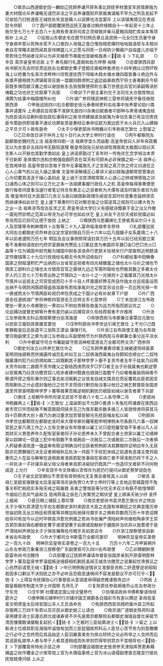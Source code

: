 <!-- { "loadSidebar": true } -->
　　○南京山西道御史田一麟劾辽抚顾养谦开原失事比郧抚李材激变军民情罪独为重大材既论斥养谦略无谴罚非法之平且养谦既知开原属夷谋叛不早为之所及变起不可收拾乃归咎道臣王缄抚处失宜是藉人以逭罪也法宜罢斥  上以该镇夷情见在责成慰令供职
　　○丁酉户部题覆狭西巡抚王璇查过韩府禄粮自十一年起至十三年止拖欠至七万七千五百八十五两有奇准将司库正项禄银并柴马夏粮凤翔贮库籴本等项抵补  上从之
　　○巡按山东御史毛在题节妇杨氏章丘县民杨一元女归生员姜守身守身病卒誓以死殉水浆不入口者四人母强之食日惟抱棺悲痛时咄咄独语若与夫相对者自言常睹夫貌而闻其音侍婢盛儿义之愿与同死一日母防少懈阖户自缢盛儿亦缢于旁若侍立然闻者诧异以为非天植奇节弗能也宜破格旌表＜锍-釒＞下礼部
　　○辛丑  英宗睿皇帝忌辰  上于  奉先殿行礼遣南和伯方烨祭  裕陵
　　○总督狭西兵部尚书郜光先会同甘肃巡抚右佥都御史曹子登题庄酋榆林套虏也十四年拥众过西环牧海上以抢番为名渐次求桦林川住牧遂扰西宁闯榆木趋水塘水塘四面皆番斗绝边外与各堡声援相倚为肃镇肩背庄酋一盘踞则群虏附之盗边益甚故西宁将士奋勇剿杀今斩获既多惧而献汉番之掠以谢拔帐东去皆按察使邢玠佥事万世德总兵官刘承嗣等讲折堵截之功也伏乞优叙章下兵部
　　○癸卯下户部主事刘兑于法司兑太仓银库物议沸腾为给事中梅国楼所纠也
　　○升湖广参将檀武神枢三营参将镇羌守备任继勋狭西游
　　○甲辰巡抚四川右佥都御史徐元泰奏辩吏科右给事中张养蒙论劾川南事并请罢斥  上命遵前旨视事不准辞先是四川杂夷曰腻酋者卭部种与黑骨诸夷连结为抚臣请兵征剿科臣劾其松潘得利之故寻师建越波及腻夷为幸功生事已有旨切责抚臣令策励供职竣事平通论功罪矣至是奏辩云奉命征腻为救边民于水火兵已入山建越之平旦夕可卜故有是命
　　○太子少保吏部尚书杨巍以引年称疾乞致仕  上慰留之
　　○乙巳命改日讲于仲月上旬卜日行从大学士申时行请也
　　○丙午都察院左副都御史魏时亮上法  祖圣修四劄一法  祖典学宜久而益勤  高皇帝尝曰人非布帛菽粟无以为衣食非五经四书无繇知道理  敬皇帝因张元祯劝讲性理亟索太极图以观曰天生斯人以开朕也其勤学类如此  皇上讲读原勤过丁亥年时一传免伏乞念学培治本贵于日新即  圣体偶尔违和亦勉强临御药言在耳天和可颐未必非保摄之助一法  祖养心在宫闱体验  高皇帝尝曰吾每于宫中无事辄取孔子之言观之真万世之师又曰道在正心人心乘气机以出入操之甚难  文皇帝读解缙正心章讲义谕曰朕每退朝常思管束此心为切要其汲汲于操心盖如此  皇上诚于法宫清暇常取人心道心之辨戒惧慎独之训口诵而心体之则可以立万化之本一法祖建事握行政任人之机  高皇帝每得章奏便思亟行每夜间度事当速行者笔记待旦有奏正心之说者称为大儒有请及时娱乐者目为赵高  敬皇帝时召大臣面□几务又与臣曰朕图新政理乐闻谠言其时纶音集忠益辨贤否而纳谏诤如此伏乞  皇上速下章奏时行召对察忠佞之分容逆耳之规则可以建大有为之业一法  祖希尧笃信古反求之志  肃皇帝读大学衍义有感赋诗慨慕于变之治又作敬一箴宛然钦明之范其以帝尧为必可学也如此伏乞  皇上尚友千古钦天戒轸民瘼必如帝尧而后已则可比德于放勋  上纳之
　　○赐狭西乌思藏阐化王使者真朵尔只十五人及崇隆等寺剌麻僧共卜尖昝等二十九人宴命临淮侯李言恭待
　　○礼部覆巡抚大同右佥都御史邓乔林咨议定宗室封限自万历十六年以后凡擅婚子女系嘉靖二十八年以前者遵照万历七年  明旨及会议事例照常请封其万历十五年以前已经另题立案者不准奏辩请改封代府宗室鼐锹充燛廷土□豖廷垄为奉国将军鼐□金□巴□充火□晶等十位为镇国中尉充魬为辅国中尉各该诰命行吏部关给禄米行户部查照近例题请定夺鼐镪等三十九位行抚按给名粮无令失所诏依拟行
　　○户科都给事中田畴奏国家之财赋谨积贮严出纳而以台省官巡视者有四光禄膳羞之储也太仆马价之储也节慎库工部料价之储也太仓银库百官之廪禄九边之军需所取给也然衡其数之多寡太仓岁入约三百七十万有奇出称之节慎四之一太仆十之一光禄则十之毫厘耳乃光禄太仆节慎并以巡视主之司官受成而已十手十目人怀廪廪奸弊无所自作独太仓巡视虽设而出纳不与俱防闲既疏侵盗易滋故有若桂承胤刘兑之败宜另设台臣一员比照光禄一年一换或照太仆节慎两臣轮视仍申饬责成之于国计必有补矣章下户部
　　○升广西游击任道统湖广参将神枢四营游击王应祥五军七营参将
　　○丁未加浙江左布政使张一霁太仆寺卿致仕一霁初以不附权贵移告故虽为巡方所指而部议优之
　　○论巡捕功提督史纲等升赉有差仍谕以后捕官非久任经荐叙者不许推用
　　○升浙江左参政朱文科云南按察使分巡洱海道
　　○命狭西苑马寺卿兼佥事覃应元致仕以抚臣王璇劾其衰庸宜罢也
　　○戊申刑部尚书李世达引疾乞致仕  上不允○己酉孝静毅皇后忌辰遣平江伯陈王谟诣  康陵行礼
　　○升浙江右布政使王基为左布政使河南副使王之屏为浙江左参政山东副使杨节为升狭西苑马寺卿兼佥事分巡平凉水利
　　○升中都留守司佥书署副留守房润神枢营游击万全都司熊文济广西参将
　　○御史刘汝立以终养乞致仕许之
　　○辽东顾养兼奏顷者王缄被逮饰辩虽蒙  圣明洞烛禠秩而供揭遍传诚恐乱听如王台二奴俱海西属夷台存颇知忠顺台亡二奴恃强屡谋内犯乃曰忠顺如故二奴既剿其子那林孛罗卜塞不复贡市者五年于兹矣乃曰两关贡市如故二酋既不贡市踵父之智结西虏而攻歹□歹□者王台子孙我属夷也剿逆孽以安属夷乃曰贪功徼赏奴儿哈赤者建州黠酋也骁骑已盈数千乃曰奄奄垂毙倘闻者不察谓开原之情形果尔则辽事去矣况叛剿之议皆发自缄文牒具在而反覆若此臣若因言而阻剿处之计必遗封强他日之忧不言而径行剿恐贻当事以他日之祸乞敕督臣张国彦速至开原查明那林孛罗卜寨等酋果否叛逆相机剿抚仍禠臣如缄以谢言者章下兵部
　　○庚戌  上视朝毕命所司录文武官不至者八十有二人各夺俸二月
　　○吏部尚书杨巍再上＜锍-釒＞乞致仕  上温谕即出不允辞○套虏卜失兔圪阿诸酋在狭西边者市赏已毕而结聚不解意图窥伺挟求无己为我军截杀数多擒三人皆骁悍虏将获其马四十匹群虏大创卜酋乃为谢过量求加赏督臣郜光先抚臣梅友松以闻
　　○刑部尚书李世达都察院左都御史吴时来大理寺卿孙鑨等题申明律例未尽条款凡六事一奴婢官民之家凡倩工作之人立有文券议有年限者以雇工论只是短雇受值不多者以凡人论其财买义男恩养年久配有室家者同子孙论恩养未久不曾配合者士庶家以雇工论缙绅家以奴婢论一窃盗三犯中有赃数不多或赦前一次赦后二次或赦前二次赦后一次者俱入矜疑奏请改遣一强盗审有赃证明确当时见获者照例即决其夥贼供证明白年久无获赃亦花费夥贼已决无证者俱候秋后处决一共殴下手绞犯未结之前遇有造谋主使共殴重伤之人在监与解审在途病故者准抵若配发事结在家病亡者不得准抵仍将下手之人一并处决一子孙谋杀祖父母父母者单具即决毙狱仍戮其尸一伪造印文者斩不问何物成造  上允行
　　○辛亥饶平令文体循以贪悍斥为民仍行提问从御史蔡梦说劾也
　　○壬子谕文武官朝仪不肃至有哥侧咳吐无复畏忌者核其人以闻
　　○癸丑  圣母仁圣懿安康静皇太后圣诞草场灾谕免贺○大学士申时行等上言地近禁城震惊不免事关积贮耗损实多殆天戒之昭垂致  圣衷之警惕臣等分忧无术召沴有繇不胜惶惧即今烟焰已息风气益和当  慈闱燕喜之辰在几务繁劳之暇伏望  皇上顺承天祐少纾  圣怀  上报闻
　　○是日赐三辅臣上尊珍馔
　　○南京吏部尚书袁洪愈乞致仕许之特加太子少保为其清望允孚也左都御史吴时来因言大臣之去国有体朝廷之优典宜隆历举  世庙初陈玉丛兰杨廷和蒋冕等并赐加衔驰驿月廪岁夫之典称异数而万历十年恩诏赐给存问有加今以近时毕锵袁洪愈优例推之若尚书张瀚严清陆树声何维柏陶承学王崇古郭宗皋赵锦右都御史曹亨或德望著于岩廊或勋猷树于疆圉并当优异以旌耆德于是严清陆树声俱加太子少保张瀚等给月粮岁夫如恩诏令
　　○升浙江按察使吴自新本省右布政使
　　○升大宁都司佥书靳雷万全都司掌印
　　明神宗显皇帝实录卷之一百九十四
　明神宗显皇帝实录卷之一百九十五
　　万历十六年二月甲寅朔升山东左参政万象春浙江按察使广东副使易可久四川右布政使
　　○乙卯赐朝鲜使臣宴命尚书沈鲤待
　　○兵部覆议辽抚顾养谦请命督臣张国彦亲到开原查明那林孛罗卜寨及猛骨孛罗温姐叛逆缘繇相机剿抚盖闻王缄贪功徼赏之说重起忧谗畏讥之心也然前请宽王缄＜锍-釒＞中已明例叛逆情状又准督臣咨称二好遗孽逆状昭昭若因多口剿议不决则抚之亦不必听且恐稳恶速祸间不容发是勘议不亦可已乎＜锍-釒＞上得旨令抚镇协心行事督臣从宜调度毋得疑虑推诿致务边计
　　○丙辰  上御皇极殿传制遣大学士许国祭  先师孔子
　　○复除原任参政郝维乔山东左参政分守东兖
　　○戊午祭  社稷遣定国公徐文璧恭代
　　○协理戎政尚书傅希摰请侍经筵许之
　　○庚申赐元辅申时行次辅许国王锡爵各白镪彩币有差以撰述  圣母慈圣宣文明肃皇太后母安国公夫人王氏诰命也
　　○免狭西西安凤翔府属州县卫所起存银两三万四千有奇以苏灾民从御史姚三让请也
　　○南京湖广道御史陈邦科请录用建言进士彭遵古顾允成诸寿贤不许先是南京都察院右都御史海瑞自筮仕来砥节清苦慷慨敢谏屡黜复起抗＜锍-釒＞乞骸时三臣始第进士＜锍-釒＞留之  上以新进士位禠其职及海瑞卒谥恤有加而三臣犹锢故邦科云人臣甘心苦节务为刻意皦皦之行必守之克终而后其品始定人臣羽翼善类务为排众矫矫之论必所举之人克终而后其说匪私故举人者与举于人者其道相成而失举则罚得举则赏亦不宜相背也＜锍-釒＞下部覆竟有特处示惩之命
　　○刑部覆巡城御史史旌贤参天津指挥贺君寿藉捕盗之权作攫金之计居常视上官为木偶临事倚上官为冰山语侵副使查志隆宜行彼处抚按就便问结  上从之
